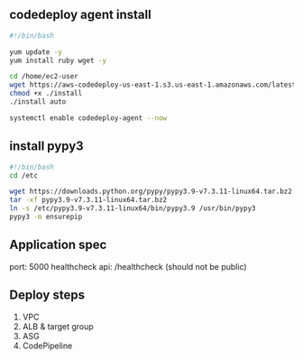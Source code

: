 ## codedeploy agent install

```bash
#!/bin/bash

yum update -y
yum install ruby wget -y

cd /home/ec2-user
wget https://aws-codedeploy-us-east-1.s3.us-east-1.amazonaws.com/latest/install
chmod +x ./install
./install auto

systemctl enable codedeploy-agent --now
```

## install pypy3

```bash
#!/bin/bash
cd /etc

wget https://downloads.python.org/pypy/pypy3.9-v7.3.11-linux64.tar.bz2
tar -xf pypy3.9-v7.3.11-linux64.tar.bz2
ln -s /etc/pypy3.9-v7.3.11-linux64/bin/pypy3.9 /usr/bin/pypy3
pypy3 -m ensurepip

```

## Application spec
port: 5000
healthcheck api: /healthcheck (should not be public)

## Deploy steps

1. VPC
2. ALB & target group
3. ASG
4. CodePipeline
